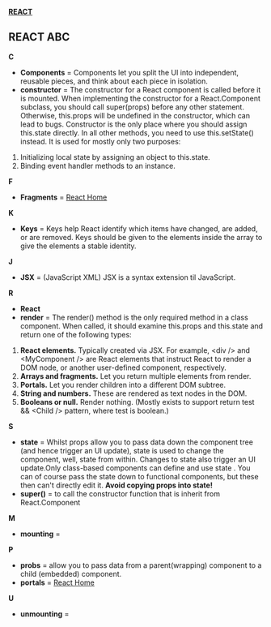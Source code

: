 [**REACT**](react.md)

## REACT ABC

**C**
* **Components** = Components let you split the UI into independent, reusable pieces, and think about each piece in isolation.
* **constructor** = The constructor for a React component is called before it is mounted. When implementing the constructor for a React.Component subclass, you should call super(props) before any other statement. Otherwise, this.props will be undefined in the constructor, which can lead to bugs. 
Constructor is the only place where you should assign this.state directly. In all other methods, you need to use this.setState() instead.
It is used for mostly only two purposes:
1. Initializing local state by assigning an object to this.state.
2. Binding event handler methods to an instance.

**F**
* **Fragments** = <a href="https://reactjs.org/docs/fragments.html" target="_blank">React Home</a>

**K**
* **Keys** = Keys help React identify which items have changed, are added, or are removed. Keys should be given to the elements inside the array to give the elements a stable identity.

**J**
* **JSX** = (JavaScript XML) JSX is a syntax extension til JavaScript.

**R**
* **React**
* **render** = The render() method is the only required method in a class component.
When called, it should examine this.props and this.state and return one of the following types:
1. **React elements.** Typically created via JSX. For example, \<div /\> and \<MyComponent /\> are React elements that instruct React to render a DOM node, or another user-defined component, respectively.
2. **Arrays and fragments.** Let you return multiple elements from render.
3. **Portals.** Let you render children into a different DOM subtree.
4. **String and numbers.** These are rendered as text nodes in the DOM.
5. **Booleans or null.** Render nothing. (Mostly exists to support return test && \<Child /\> pattern, where test is boolean.)

**S**
* **state** = Whilst props allow you to pass data down the component tree (and hence trigger an UI update), state is used to change the component, well, state from within. Changes to state also trigger an UI update.Only class-based components can define and use state . You can of course pass the state  down to functional components, but these then can't directly edit it.
**Avoid copying props into state!**
* **super()** = to call the constructor function that is inherit from React.Component


**M**
* **mounting** = 

**P**
* **probs** = allow you to pass data from a parent(wrapping) component to a child (embedded) component.
* **portals** = <a href="https://reactjs.org/docs/portals.html" target="_blank">React Home</a>

**U**
* **unmounting** = 
